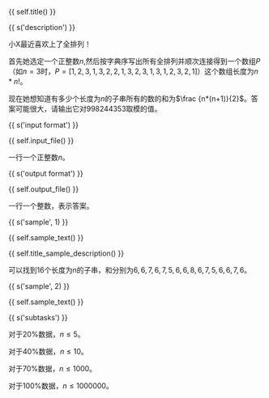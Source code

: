 {{ self.title() }}

{{ s('description') }}

小X最近喜欢上了全排列！

首先她选定一个正整数$n$,然后按字典序写出所有全排列并顺次连接得到一个数组$P$（如$n=3$时，$P=[1,2,3,1,3,2,2,1,3,2,3,1,3,1,2,3,2,1]$）这个数组长度为$n*n!$。

现在她想知道有多少个长度为$n$的子串所有的数的和为$\frac {n*(n+1)}{2}$。答案可能很大，请输出它对$998244353$取模的值。

{{ s('input format') }}

{{ self.input_file() }}

一行一个正整数$n$。

{{ s('output format') }}

{{ self.output_file() }}

一行一个整数，表示答案。

{{ s('sample', 1) }}

{{ self.sample_text() }}

{{ self.title_sample_description() }}

可以找到16个长度为n的子串，和分别为$6,6,7,6,7,5,6,6,8,6,7,5,6,6,7,6$。

{{ s('sample', 2) }}

{{ self.sample_text() }}

{{ s('subtasks') }}

对于20%数据，$n\le 5$。

对于40%数据，$n\le 10$。

对于70%数据，$n\le 1000$。

对于100%数据，$n\le 1000000$。